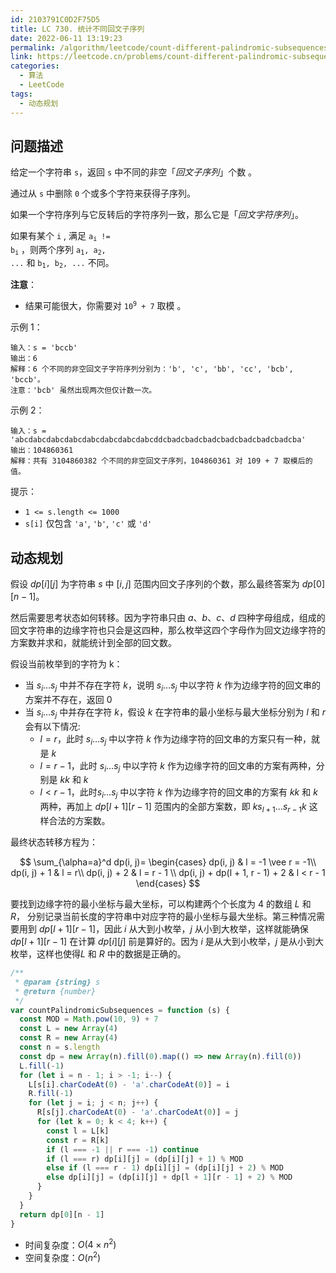 ```yaml
---
id: 2103791C0D2F75D5
title: LC 730. 统计不同回文子序列
date: 2022-06-11 13:19:23
permalink: /algorithm/leetcode/count-different-palindromic-subsequences
link: https://leetcode.cn/problems/count-different-palindromic-subsequences
categories:
  - 算法
  - LeetCode
tags:
  - 动态规划
---
```


<Level :type='3'/>

## 问题描述

给定一个字符串 `s`，返回 `s` 中不同的非空「_回文子序列_」个数 。

通过从 `s` 中删除 `0` 个或多个字符来获得子序列。

如果一个字符序列与它反转后的字符序列一致，那么它是「_回文字符序列_」。

如果有某个 `i` , 满足 <code>a<sub>i</sub> != b<sub>i</sub></code> ，则两个序列 <code>a<sub>1</sub>, a<sub>2</sub>, ...</code> 和 <code>b<sub>1</sub>, b<sub>2</sub>, ...</code> 不同。

**注意**：

- 结果可能很大，你需要对 <code>10<sup>9</sup> + 7</code> 取模 。

示例 1：

```text
输入：s = 'bccb'
输出：6
解释：6 个不同的非空回文子字符序列分别为：'b', 'c', 'bb', 'cc', 'bcb', 'bccb'。
注意：'bcb' 虽然出现两次但仅计数一次。
```

示例 2：

```text
输入：s = 'abcdabcdabcdabcdabcdabcdabcdabcddcbadcbadcbadcbadcbadcbadcbadcba'
输出：104860361
解释：共有 3104860382 个不同的非空回文子序列，104860361 对 109 + 7 取模后的值。
```

提示：

- `1 <= s.length <= 1000`
- `s[i]` 仅包含 `'a'`, `'b'`, `'c'` 或 `'d'`

## 动态规划

假设 $dp[i][j]$ 为字符串 $s$ 中 $[i,j]$ 范围内回文子序列的个数，那么最终答案为 $dp[0][n-1]$。

然后需要思考状态如何转移。因为字符串只由 $a、b、c、d$ 四种字母组成，组成的回文字符串的边缘字符也只会是这四种，那么枚举这四个字母作为回文边缘字符的方案数并求和，就能统计到全部的回文数。

假设当前枚举到的字符为 k：

- 当 $s_i \dots s_j$ 中并不存在字符 $k$，说明 $s_i \dots s_j$ 中以字符 $k$ 作为边缘字符的回文串的方案并不存在，返回 0
- 当 $s_i \dots s_j$ 中并存在字符 $k$，假设 $k$ 在字符串的最小坐标与最大坐标分别为 $l$ 和 $r$ 会有以下情况:
  - $l = r$，此时 $s_i \dots s_j$ 中以字符 $k$ 作为边缘字符的回文串的方案只有一种，就是 $k$
  - $l = r - 1$，此时 $s_i \dots s_j$ 中以字符 $k$ 作为边缘字符的回文串的方案有两种，分别是 $kk$ 和 $k$
  - $l < r - 1$，此时$s_i \dots s_j$ 中以字符 $k$ 作为边缘字符的回文串的方案有 $kk$ 和 $k$两种，再加上 $dp[l+1][r-1]$ 范围内的全部方案数，即 $ks_{l+1}\dots s_{r-1}k$ 这样合法的方案数。

最终状态转移方程为：

$$
\sum_{\alpha=a}^d dp(i, j)=
\begin{cases}
dp(i, j) & l = -1 \vee r = -1\\
dp(i, j) + 1 & l = r\\
dp(i, j) + 2 & l = r - 1 \\
dp(i, j) + dp(l + 1, r - 1) + 2 & l < r - 1
\end{cases}
$$

要找到边缘字符的最小坐标与最大坐标，可以构建两个个长度为 $4$ 的数组 $L$ 和 $R$， 分别记录当前长度的字符串中对应字符的最小坐标与最大坐标。第三种情况需要用到 $dp[l+1][r-1]$，因此 $i$ 从大到小枚举，$j$ 从小到大枚举，这样就能确保 $dp[l+1][r-1]$ 在计算 $dp[i][j]$ 前是算好的。因为 $i$ 是从大到小枚举，$j$ 是从小到大枚举，这样也使得$L$ 和 $R$ 中的数据是正确的。

```javascript
/**
 * @param {string} s
 * @return {number}
 */
var countPalindromicSubsequences = function (s) {
  const MOD = Math.pow(10, 9) + 7
  const L = new Array(4)
  const R = new Array(4)
  const n = s.length
  const dp = new Array(n).fill(0).map(() => new Array(n).fill(0))
  L.fill(-1)
  for (let i = n - 1; i > -1; i--) {
    L[s[i].charCodeAt(0) - 'a'.charCodeAt(0)] = i
    R.fill(-1)
    for (let j = i; j < n; j++) {
      R[s[j].charCodeAt(0) - 'a'.charCodeAt(0)] = j
      for (let k = 0; k < 4; k++) {
        const l = L[k]
        const r = R[k]
        if (l === -1 || r === -1) continue
        if (l === r) dp[i][j] = (dp[i][j] + 1) % MOD
        else if (l === r - 1) dp[i][j] = (dp[i][j] + 2) % MOD
        else dp[i][j] = (dp[i][j] + dp[l + 1][r - 1] + 2) % MOD
      }
    }
  }
  return dp[0][n - 1]
}
```

- 时间复杂度：$O(4 \times n^2)$
- 空间复杂度：$O(n^2)$
